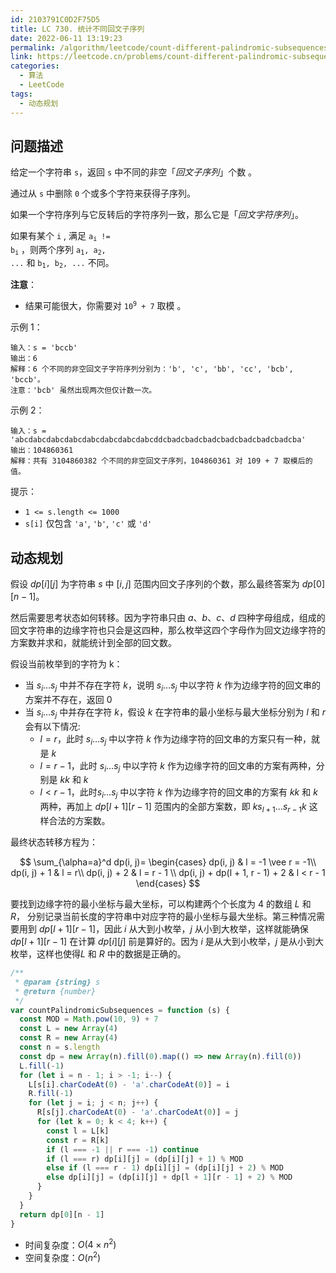 ```yaml
---
id: 2103791C0D2F75D5
title: LC 730. 统计不同回文子序列
date: 2022-06-11 13:19:23
permalink: /algorithm/leetcode/count-different-palindromic-subsequences
link: https://leetcode.cn/problems/count-different-palindromic-subsequences
categories:
  - 算法
  - LeetCode
tags:
  - 动态规划
---
```


<Level :type='3'/>

## 问题描述

给定一个字符串 `s`，返回 `s` 中不同的非空「_回文子序列_」个数 。

通过从 `s` 中删除 `0` 个或多个字符来获得子序列。

如果一个字符序列与它反转后的字符序列一致，那么它是「_回文字符序列_」。

如果有某个 `i` , 满足 <code>a<sub>i</sub> != b<sub>i</sub></code> ，则两个序列 <code>a<sub>1</sub>, a<sub>2</sub>, ...</code> 和 <code>b<sub>1</sub>, b<sub>2</sub>, ...</code> 不同。

**注意**：

- 结果可能很大，你需要对 <code>10<sup>9</sup> + 7</code> 取模 。

示例 1：

```text
输入：s = 'bccb'
输出：6
解释：6 个不同的非空回文子字符序列分别为：'b', 'c', 'bb', 'cc', 'bcb', 'bccb'。
注意：'bcb' 虽然出现两次但仅计数一次。
```

示例 2：

```text
输入：s = 'abcdabcdabcdabcdabcdabcdabcdabcddcbadcbadcbadcbadcbadcbadcbadcba'
输出：104860361
解释：共有 3104860382 个不同的非空回文子序列，104860361 对 109 + 7 取模后的值。
```

提示：

- `1 <= s.length <= 1000`
- `s[i]` 仅包含 `'a'`, `'b'`, `'c'` 或 `'d'`

## 动态规划

假设 $dp[i][j]$ 为字符串 $s$ 中 $[i,j]$ 范围内回文子序列的个数，那么最终答案为 $dp[0][n-1]$。

然后需要思考状态如何转移。因为字符串只由 $a、b、c、d$ 四种字母组成，组成的回文字符串的边缘字符也只会是这四种，那么枚举这四个字母作为回文边缘字符的方案数并求和，就能统计到全部的回文数。

假设当前枚举到的字符为 k：

- 当 $s_i \dots s_j$ 中并不存在字符 $k$，说明 $s_i \dots s_j$ 中以字符 $k$ 作为边缘字符的回文串的方案并不存在，返回 0
- 当 $s_i \dots s_j$ 中并存在字符 $k$，假设 $k$ 在字符串的最小坐标与最大坐标分别为 $l$ 和 $r$ 会有以下情况:
  - $l = r$，此时 $s_i \dots s_j$ 中以字符 $k$ 作为边缘字符的回文串的方案只有一种，就是 $k$
  - $l = r - 1$，此时 $s_i \dots s_j$ 中以字符 $k$ 作为边缘字符的回文串的方案有两种，分别是 $kk$ 和 $k$
  - $l < r - 1$，此时$s_i \dots s_j$ 中以字符 $k$ 作为边缘字符的回文串的方案有 $kk$ 和 $k$两种，再加上 $dp[l+1][r-1]$ 范围内的全部方案数，即 $ks_{l+1}\dots s_{r-1}k$ 这样合法的方案数。

最终状态转移方程为：

$$
\sum_{\alpha=a}^d dp(i, j)=
\begin{cases}
dp(i, j) & l = -1 \vee r = -1\\
dp(i, j) + 1 & l = r\\
dp(i, j) + 2 & l = r - 1 \\
dp(i, j) + dp(l + 1, r - 1) + 2 & l < r - 1
\end{cases}
$$

要找到边缘字符的最小坐标与最大坐标，可以构建两个个长度为 $4$ 的数组 $L$ 和 $R$， 分别记录当前长度的字符串中对应字符的最小坐标与最大坐标。第三种情况需要用到 $dp[l+1][r-1]$，因此 $i$ 从大到小枚举，$j$ 从小到大枚举，这样就能确保 $dp[l+1][r-1]$ 在计算 $dp[i][j]$ 前是算好的。因为 $i$ 是从大到小枚举，$j$ 是从小到大枚举，这样也使得$L$ 和 $R$ 中的数据是正确的。

```javascript
/**
 * @param {string} s
 * @return {number}
 */
var countPalindromicSubsequences = function (s) {
  const MOD = Math.pow(10, 9) + 7
  const L = new Array(4)
  const R = new Array(4)
  const n = s.length
  const dp = new Array(n).fill(0).map(() => new Array(n).fill(0))
  L.fill(-1)
  for (let i = n - 1; i > -1; i--) {
    L[s[i].charCodeAt(0) - 'a'.charCodeAt(0)] = i
    R.fill(-1)
    for (let j = i; j < n; j++) {
      R[s[j].charCodeAt(0) - 'a'.charCodeAt(0)] = j
      for (let k = 0; k < 4; k++) {
        const l = L[k]
        const r = R[k]
        if (l === -1 || r === -1) continue
        if (l === r) dp[i][j] = (dp[i][j] + 1) % MOD
        else if (l === r - 1) dp[i][j] = (dp[i][j] + 2) % MOD
        else dp[i][j] = (dp[i][j] + dp[l + 1][r - 1] + 2) % MOD
      }
    }
  }
  return dp[0][n - 1]
}
```

- 时间复杂度：$O(4 \times n^2)$
- 空间复杂度：$O(n^2)$
